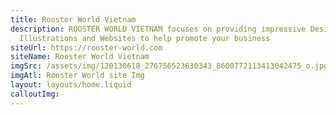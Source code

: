 ```yaml
---
title: Rooster World Vietnam
description: ROOSTER WORLD VIETNAM focuses on providing impressive Designs,
  Illustrations and Websites to help promote your business
siteUrl: https://rooster-world.com
siteName: Rooster World Vietnam
imgSrc: /assets/img/120130618_276756523630343_8600772113413042475_o.jpg
imgAtl: Rooster World site Img
layout: layouts/home.liquid
calloutImg:
---
```

